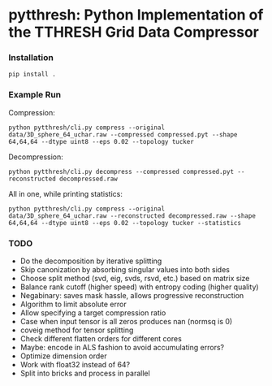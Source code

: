 # pytthresh: Python Implementation of the TTHRESH Grid Data Compressor

### Installation

```
pip install .
```

### Example Run

Compression:

```
python pytthresh/cli.py compress --original data/3D_sphere_64_uchar.raw --compressed compressed.pyt --shape 64,64,64 --dtype uint8 --eps 0.02 --topology tucker
```

Decompression:

```
python pytthresh/cli.py decompress --compressed compressed.pyt --reconstructed decompressed.raw
```

All in one, while printing statistics:

```
python pytthresh/cli.py compress --original data/3D_sphere_64_uchar.raw --reconstructed decompressed.raw --shape 64,64,64 --dtype uint8 --eps 0.02 --topology tucker --statistics
```

### TODO

- Do the decomposition by iterative splitting
- Skip canonization by absorbing singular values into both sides
- Choose split method (svd, eig, svds, rsvd, etc.) based on matrix size
- Balance rank cutoff (higher speed) with entropy coding (higher quality)
- Negabinary: saves mask hassle, allows progressive reconstruction
- Algorithm to limit absolute error
- Allow specifying a target compression ratio
- Case when input tensor is all zeros produces nan (normsq is 0)
- coveig method for tensor splitting
- Check different flatten orders for different cores
- Maybe: encode in ALS fashion to avoid accumulating errors?
- Optimize dimension order
- Work with float32 instead of 64?
- Split into bricks and process in parallel